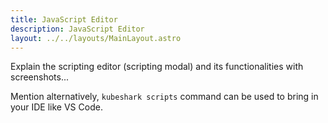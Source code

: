 ```yaml
---
title: JavaScript Editor
description: JavaScript Editor
layout: ../../layouts/MainLayout.astro
---
```


Explain the scripting editor (scripting modal) and its functionalities with screenshots...

Mention alternatively, `kubeshark scripts` command can be used to bring in your IDE like VS Code.
